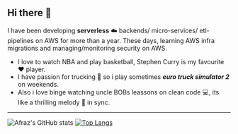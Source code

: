 ## Hi there 👋

I have been developing **serverless** ☁️ backends/ micro-services/ etl-pipelines on AWS for more than a year. These days, learning AWS infra migrations and managing/monitoring security on AWS.

* I love to watch NBA and play basketball, Stephen Curry is my favourite ❤️ player.
* I have passion for trucking 🚛 so i play sometimes _**euro truck simulator 2**_ on weekends.
* Also i love binge watching uncle BOBs leassons on clean code :computer:, its like a thrilling melody :musical_note: in sync. 

----

![Afraz's GitHub stats](https://github-readme-stats-mrafrazkhan.vercel.app/api?username=mrafrazkhan&bg_color=30,e96443,904e95&title_color=fff&text_color=fff) 
[![Top Langs](https://github-readme-stats-mrafrazkhan.vercel.app/api/top-langs/?username=mrafrazkhan&layout=compact)](https://github.com/mrafrazkhan/my-github-readme-stats)

<!--
**MrAfrazKhan/MrAfrazKhan** is a ✨ _special_ ✨ repository because its `README.md` (this file) appears on your GitHub profile.
Here are some ideas to get you started:

- 🔭 I’m currently working on ...
- 🌱 I’m currently learning ...
- 👯 I’m looking to collaborate on ...
- 🤔 I’m looking for help with ...
- 💬 Ask me about ...
- 📫 How to reach me: ...
- 😄 Pronouns: ...
- ⚡ Fun fact: ...
-->
